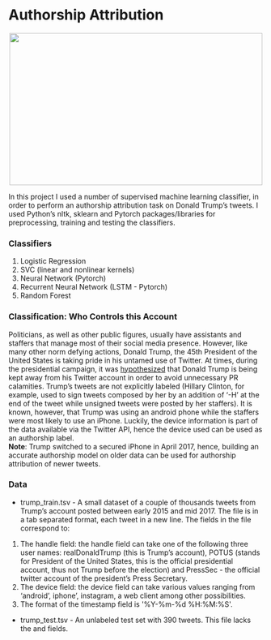 # Authorship Attribution

<p align="center">
	<img height=300 width=500 src="https://user-images.githubusercontent.com/49988048/196622766-12611d7c-21d2-4d0f-a6c5-bc8be0eba5ee.png">
</p>

In this project I used a number of supervised machine learning classifier, in order to perform an authorship attribution task on Donald Trump’s tweets.
I used Python’s nltk, sklearn and Pytorch packages/libraries for preprocessing, training and testing the classifiers.

### Classifiers
1. Logistic Regression
2. SVC (linear and nonlinear kernels)
3. Neural Network (Pytorch)
4. Recurrent Neural Network (LSTM - Pytorch)
5. Random Forest

### Classification: Who Controls this Account
Politicians, as well as other public figures, usually have assistants and staffers that manage most of their social media presence.
However, like many other norm defying actions, Donald Trump, the 45th President of the United States is taking pride in his untamed use of Twitter.
At times, during the presidential campaign, it was <a href="https://www.theatlantic.com/politics/archive/2016/08/donald-trump-twitter-iphone-android/495239/">hypothesized</a>
that Donald Trump is being kept away from his Twitter account in order to avoid unnecessary PR calamities. 
Trump’s tweets are not explicitly labeled (Hillary Clinton, for example, used to sign tweets composed by her by an addition of ‘-H’ at the end of the tweet 
while unsigned tweets were posted by her staffers). It is known, however, that Trump was using an android phone  while the staffers were most likely to use an iPhone.
Luckily, the device information is part of the data available via the Twitter API, hence the device used can be used as an authorship label. 
</br><strong>Note</strong>: Trump switched to a secured iPhone in April 2017, hence, building an accurate authorship model on older data can be used for authorship attribution of newer tweets.

### Data 
- trump_train.tsv - A small dataset of a couple of thousands tweets from Trump’s account posted between early 2015 and mid 2017.
The file is in a tab separated format, each tweet in a new line. The fields in the file correspond to:
<tweet id> <user handle> <tweet text> <time stamp> <device> 
1.	The handle field: the handle field can take one of the following three user names: realDonaldTrump (this is Trump’s account), POTUS (stands for President of the United States, this is the official presidential account, thus not Trump before the election) and PressSec - the official twitter account of the president’s Press Secretary. 
2.	The device field: the device field can take various values ranging from ‘android’, iphone’,  instagram, a web client among other possibilities.
3.	The format of the timestamp field is '%Y-%m-%d %H:%M:%S'.

- trump_test.tsv - An unlabeled test set with 390 tweets. This file lacks the <tweet id> and <device> fields.  
  
